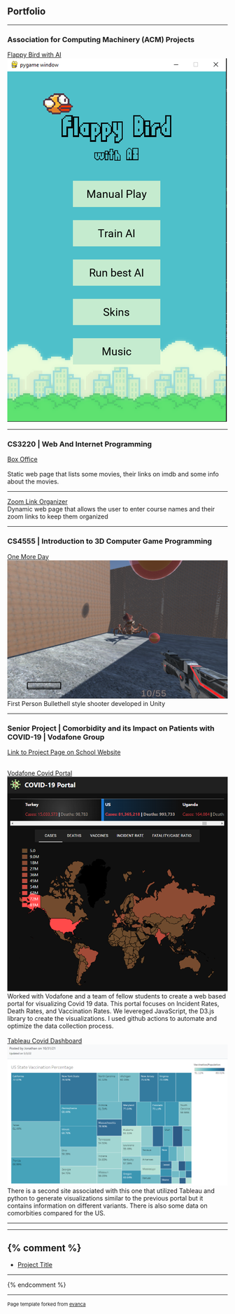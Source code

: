 ## Portfolio

---
### Association for Computing Machinery (ACM) Projects

[Flappy Bird with AI](https://github.com/JakeSchultz/FlappyBirdWithAI)
<img src="images/FlappyBirdwithAI.PNG"/>

---
### CS3220 | Web And Internet Programming

[Box Office](/Lab3/BoxOffice.html) <br>
<br>Static web page that lists some movies, their links on imdb and some info about the movies. <br>

---
[Zoom Link Organizer](https://github.com/JakeSchultz/ZoomLinkOrganizer)
<br>Dynamic web page that allows the user to enter course names and their zoom links to keep them organized<br>

---


### CS4555 | Introduction to 3D Computer Game Programming

[One More Day](https://simmer.io/@EagleGameStudio/onemoreday) <br>
<img src = "images/OneMoreDay.png"/>
<br>First Person Bullethell style shooter developed in Unity<br>

---

### Senior Project | Comorbidity and its Impact on Patients with COVID-19 | Vodafone Group
[Link to Project Page on School Website](https://csns.cysun.org/department/cs/project/view?id=7873473)<br><br>

[Vodafone Covid Portal](https://stay-fcsd.github.io/vodafone-covid-portal/)<br>
<img src = "images/CovidPortal.png"/>
<br>Worked with Vodafone and a team of fellow students to create a web based portal for visualizing Covid 19 data. This portal focuses on Incident Rates, Death Rates, and Vaccination Rates. We levereged JavaScript, the D3.js library to create the visualizations. I used github actions to automate and optimize the data collection process.<br><br>
[Tableau Covid Dashboard](https://168jonathankan.github.io/COVID-19-Dashboard/index.html)<br>
<img src = "images/Tableau.PNG"/>
<br>There is a second site associated with this one that utilized Tableau and python to generate visualizations similar to the previous portal but it contains information on different variants. There is also some data on comorbities compared for the US. <br>

---

---
{% comment %}
---
- [Project Title](http://project.com)<br>
---
{% endcomment %}


---
<p style="font-size:11px">Page template forked from <a href="https://github.com/evanca/quick-portfolio">evanca</a></p>
<!-- Remove above link if you don't want to attibute -->
